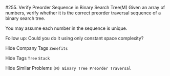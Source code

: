 #255. Verify Preorder Sequence in Binary Search Tree(M)
Given an array of numbers, verify whether it is the correct preorder traversal sequence of a binary search tree.

You may assume each number in the sequence is unique.

Follow up:
Could you do it using only constant space complexity?

Hide Company Tags ```Zenefits```

Hide Tags ```Tree``` ```Stack```

Hide Similar Problems ```(M) Binary Tree Preorder Traversal```

